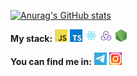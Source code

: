 [![Anurag's GitHub stats](https://github-readme-stats.vercel.app/api?username=markmxmv&hide=prs,issues&border_color=30363d&icon_color=6bd064&text_color=9f9f9f&title_color=ffffff&show_icons=true&bg_color=171717)](https://github.com/anuraghazra/github-readme-stats)

**My stack:**
<code><img height="20" alt="javascript" src="./images/JavaScript.png"></code>
<code><img height="20" alt="typescript" src="./images/TypeScript.png"></code>
<code><img height="20" alt="react" src="./images/React.png"></code>
<code><img height="20" alt="redux" src="./images/Redux.png"></code>
<code><img height="20" alt="nodejs" src="./images/Node.js.png"></code>


**You can find me in:**
<code><a href="https://t.me/markmxmv"><img height="20px" alt="telegram" src="./images/telegram.png"></a></code>
<code><a href="https://www.instagram.com/markmxmv/"><img height="20px" alt="instagram" src="./images/instagram.png"></a></code>
